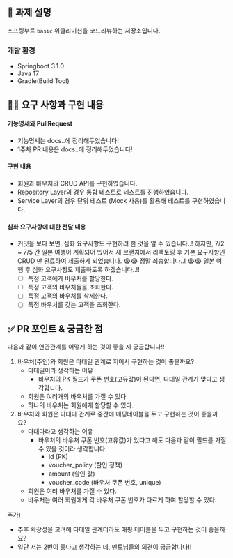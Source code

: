 ## 📌 과제 설명
스프링부트 `basic` 위클리미션을 코드리뷰하는 저장소입니다.

### 개발 환경
- Springboot 3.1.0
- Java 17
- Gradle(Build Tool)

## 👩‍💻 요구 사항과 구현 내용

#### 기능명세와 PullRequest
- 기능명세는 docs..에 정리해두었습니다!
- 1주차 PR 내용은 docs..에 정리해두었습니다!

#### 구현 내용
- 회원과 바우처의 CRUD API를 구현하였습니다.
- Repository Layer의 경우 통합 테스트로 테스트를 진행하였습니다.
- Service Layer의 경우 단위 테스트 (Mock 사용)를 활용해 테스트를 구현하였습니다.

#### 심화 요구사항에 대한 전달 내용
- 커밋을 보다 보면, 심화 요구사항도 구현하려 한 것을 알 수 있습니다..!
  하지만, 7/2 ~ 7/5 간 일본 여행이 계획되어 있어서 새 브랜치에서 리팩토링 후 기본 요구사항인 CRUD 만 완료하여 제출하게 되었습니다.
  😭😭 정말 죄송합니다..! 😭😭  일본 여행 후 심화 요구사항도 제출하도록 하겠습니다..!!
  - [ ] 특정 고객에게 바우처를 할당한다.
  - [ ] 특정 고객의 바우처들을 조회한다.
  - [ ] 특정 고객의 바우처를 삭제한다.
  - [ ] 특정 바우처를 갖는 고객을 조회한다.

## ✅ PR 포인트 & 궁금한 점

다음과 같이 연관관계를 어떻게 하는 것이 좋을 지 궁금합니다!!
1. 바우처(주인)와 회원은 다대일 관계로 지어서 구현하는 것이 좋을까요?
   - 다대일이라 생각하는 이유
     - 바우처의 PK 필드가 쿠폰 번호(고유값)이 된다면, 다대일 관계가 맞다고 생각합ㄴ다.
   - 회원은 여러개의 바우처를 가질 수 있다.
   - 하나의 바우처는 회원에게 할당할 수 있다.
2. 바우처와 회원은 다대다 관계로 중간에 매핑테이블을 두고 구현하는 것이 좋을까요?
   - 다대다라고 생각하는 이유
     - 바우처의 바우처 쿠폰 번호(고유값)가 있다고 해도 다음과 같이 필드를 가질 수 있을 것이라 생각합니다.
       - id (PK)
       - voucher_policy (할인 정책)
       - amount (할인 값)
       - voucher_code (바우처 쿠폰 번호, unique)
   - 회원은 여러 바우처를 가질 수 있다.
   - 바우처는 여러 회원에게 각 바우처 쿠폰 번호가 다르게 하여 할당할 수 있다. 

추가)
  - 추후 확장성을 고려해 다대일 관계더라도 매핑 테이블을 두고 구현하는 것이 좋을까요? 
  - 일단 저는 2번이 좋다고 생각하는 데, 멘토님들의 의견이 궁금합니다!!


